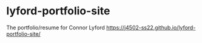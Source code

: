 # lyford-portfolio-site
The portfolio/resume for Connor Lyford
https://j4502-ss22.github.io/lyford-portfolio-site/
